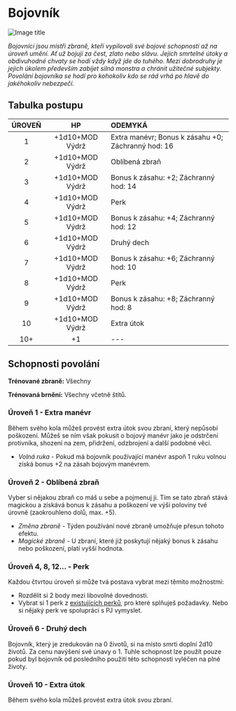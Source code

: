 # Bojovník

![Image title](/assets/NAldir/classes/fighter.webp)

*Bojovníci jsou mistři zbraně, kteří vypilovali své bojové schopnosti až na úroveň umění. Ať už bojují za čest, zlato nebo slávu. Jejich smrtelné útoky a obdivuhodné chvaty se hodí vždy když jde do tuhého. Mezi dobrodruhy je jejich úkolem především zabíjet silná monstra a chránit užitečné subjekty. Povolání bojovníka se hodí pro kohokoliv kdo se rád vrhá po hlavě do jakéhokoliv nebezpečí.*

## Tabulka postupu

| ÚROVEŇ |       HP        | ODEMYKÁ                                            |
| :----: | :-------------: | :------------------------------------------------- |
|   1    | +1d10+MOD Výdrž | Extra manévr; Bonus k zásahu +0; Záchranný hod: 16 |
|   2    | +1d10+MOD Výdrž | Oblíbená zbraň                                     |
|   3    | +1d10+MOD Výdrž | Bonus k zásahu: +2; Záchranný hod: 14              |
|   4    | +1d10+MOD Výdrž | Perk                                               |
|   5    | +1d10+MOD Výdrž | Bonus k zásahu: +4; Záchranný hod: 12              |
|   6    | +1d10+MOD Výdrž | Druhý dech                                         |
|   7    | +1d10+MOD Výdrž | Bonus k zásahu: +6; Záchranný hod: 10              |
|   8    | +1d10+MOD Výdrž | Perk                                               |
|   9    | +1d10+MOD Výdrž | Bonus k zásahu: +8; Záchranný hod: 8               |
|   10   | +1d10+MOD Výdrž | Extra útok                                         |
|  10+   |       +1        | ---                                                |

## Schopnosti povolání

**Trénované zbraně:** Všechny 

**Trénovaná brnění:** Všechny včetně štítů.

### Úroveň 1 - Extra manévr

Během svého kola můžeš provést extra útok svou zbraní, který nepůsobí poškození. Můžeš se ním však pokusit o bojový manévr jako je odstrčení protivníka, shození na zem, přidržení, odzbrojení a další podobné věci.

- *Volná ruka* - Pokud má bojovník používající manévr aspoň 1 ruku volnou získá bonus +2 na zásah bojovým manévrem.

### Úroveň 2 - Oblíbená zbraň

Vyber si nějakou zbraň co máš u sebe a pojmenuj ji. Tím se tato zbraň stává magickou a získává bonus k zásahu a poškození ve výši poloviny tvé úrovně (zaokrouhleno dolů, max. +5).  

- *Změna zbraně* - Týden používání nové zbraně umožňuje přesun tohoto efektu. 
- *Magické zbraně* - U zbraní, které již poskytují nějaký bonus k zásahu nebo poškození, platí vyšší hodnota.

### Úroveň 4, 8, 12... - Perk

Každou čtvrtou úroveň si může tvá postava vybrat mezi těmito možnostmi:

- Rozdělit si 2 body mezi libovolné dovednosti.
- Vybrat si 1 perk z [existujících perků](/Nový%20Aldir%20%28Zasazení%29/perks/), pro které splňuješ požadavky. Nebo si nějaký perk ve spolupráci s PJ vymyslet.

### Úroveň 6 - Druhý dech

Bojovník, který je zredukován na 0 životů, si na místo smrti doplní 2d10 životů. Za cenu navýšení své únavy o 1. Tuhle schopnost lze použít pouze pokud byl bojovník od posledního použití této schopnosti vyléčen na plné životy.

### Úroveň 10 - Extra útok

Během svého kola můžeš provést extra útok svou zbraní.
